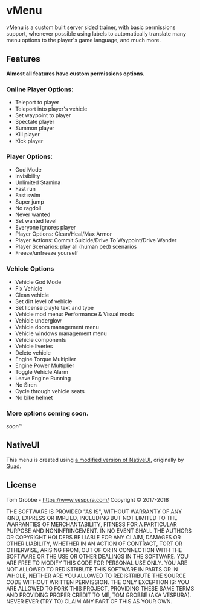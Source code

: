 # vMenu
vMenu is a custom built server sided trainer, with basic permissions support, whenever possible using labels to automatically translate many menu options to the player's game language, and much more.

## Features
**Almost all features have custom permissions options.**
### Online Player Options:
+ Teleport to player
+ Teleport into player's vehicle
+ Set waypoint to player
+ Spectate player
+ Summon player
+ Kill player
+ Kick player
### Player Options:
+ God Mode
+ Invisibility
+ Unlimited Stamina
+ Fast run
+ Fast swim
+ Super jump
+ No ragdoll
+ Never wanted
+ Set wanted level
+ Everyone ignores player
+ Player Options: Clean/Heal/Max Armor
+ Player Actions: Commit Suicide/Drive To Waypoint/Drive Wander
+ Player Scenarios: play all (human ped) scenarios
+ Freeze/unfreeze yourself
### Vehicle Options
+ Vehicle God Mode
+ Fix Vehicle
+ Clean vehicle
+ Set dirt level of vehicle
+ Set license playte text and type
+ Vehicle mod menu: Performance & Visual mods
+ Vehicle underglow
+ Vehicle doors management menu
+ Vehicle windows management menu
+ Vehicle components
+ Vehicle liveries
+ Delete vehicle
+ Engine Torque Multiplier
+ Engine Power Multiplier
+ Toggle Vehicle Alarm
+ Leave Engine Running
+ No Siren
+ Cycle through vehicle seats
+ No bike helmet
### More options coming soon.
_soon™_


## NativeUI
This menu is created using [a modified version of NativeUI](https://github.com/TomGrobbe/NativeUI), originally by [Guad](https://github.com/Guad/NativeUI).

## License
Tom Grobbe - https://www.vespura.com/
Copyright © 2017-2018

THE SOFTWARE IS PROVIDED "AS IS", WITHOUT WARRANTY OF ANY KIND, EXPRESS OR IMPLIED, INCLUDING BUT NOT LIMITED TO THE WARRANTIES OF MERCHANTABILITY, FITNESS FOR A PARTICULAR PURPOSE AND NONINFRINGEMENT. IN NO EVENT SHALL THE AUTHORS OR COPYRIGHT HOLDERS BE LIABLE FOR ANY CLAIM, DAMAGES OR OTHER LIABILITY, WHETHER IN AN ACTION OF CONTRACT, TORT OR OTHERWISE, ARISING FROM, OUT OF OR IN CONNECTION WITH THE SOFTWARE OR THE USE OR OTHER DEALINGS IN THE SOFTWARE. YOU ARE FREE TO MODIFY THIS CODE FOR PERSONAL USE ONLY. YOU ARE NOT ALLOWED TO REDISTRIBUTE THIS SOFTWARE IN PARTS OR IN WHOLE, NEITHER ARE YOU ALLOWED TO REDISTRIBUTE THE SOURCE CODE WITHOUT WRITTEN PERMISSION. THE ONLY EXCEPTION IS: YOU ARE ALLOWED TO FORK THIS PROJECT, PROVIDING THESE SAME TERMS AND PROVIDING PROPER CREDIT TO ME, TOM GROBBE (AKA VESPURA). NEVER EVER (TRY TO) CLAIM ANY PART OF THIS AS YOUR OWN.
